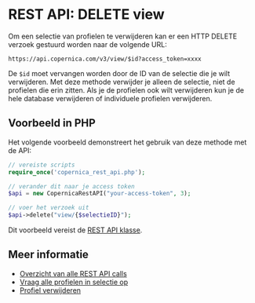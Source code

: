 # REST API: DELETE view

Om een selectie van profielen te verwijderen kan er een HTTP DELETE verzoek gestuurd worden naar de volgende URL:

`https://api.copernica.com/v3/view/$id?access_token=xxxx`

De `$id` moet vervangen worden door de ID van de selectie die je wilt verwijderen. 
Met deze methode verwijder je alleen de selectie, niet de profielen die erin zitten. 
Als je de profielen ook wilt verwijderen kun je de hele database verwijderen of 
individuele profielen verwijderen.


## Voorbeeld in PHP

Het volgende voorbeeld demonstreert het gebruik van deze methode met de API:

```php
// vereiste scripts
require_once('copernica_rest_api.php');

// verander dit naar je access token
$api = new CopernicaRestAPI("your-access-token", 3);

// voer het verzoek uit
$api->delete("view/{$selectieID}");
```

Dit voorbeeld vereist de [REST API klasse](rest-php).

## Meer informatie

* [Overzicht van alle REST API calls](rest-api)
* [Vraag alle profielen in selectie op](rest-get-view-profiles)
* [Profiel verwijderen](rest-delete-profile)

